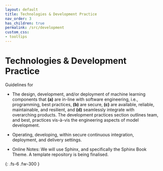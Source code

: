 ```yaml
---
layout: default
title: Technologies & Development Practice
nav_order: 3
has_children: true
permalink: /src/development
custom_css:
- tooltips
---
```


# Technologies & Development Practice

Guidelines for

* The design, development, and/or deployment of machine learning components that **(a)** are in-line with software
  engineering, i.e., programming, best practices, **(b)** are secure, **\(c\)** are available, reliable, maintainable, and
  resilient, and **(d)** seamlessly integrate with overarching products.  The development practices section outlines team,
  and best, practices vis-à-vis the engineering aspects of model development.

* Operating, developing, within secure continuous integration, deployment, and delivery settings.

* Online Notes: We will use Sphinx, and specifically the Sphinx Book Theme.  A template repository is being finalised.

{: .fs-6 .fw-300 }

<br>
<br>
<br>
<br>
